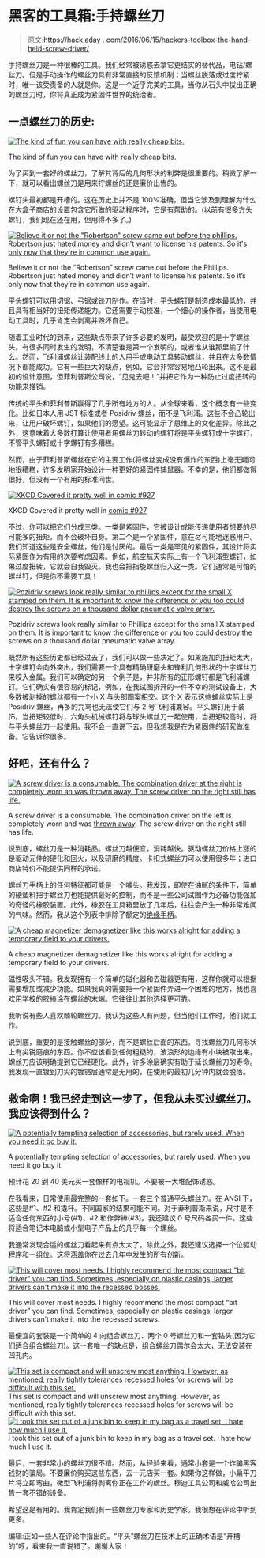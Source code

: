 # 黑客的工具箱:手持螺丝刀

> 原文:[https://hack aday . com/2016/06/15/hackers-toolbox-the-hand-held-screw-driver/](https://hackaday.com/2016/06/15/hackers-toolbox-the-handheld-screw-driver/)

手持螺丝刀是一种很棒的工具。我们经常被诱惑去拿它更结实的替代品，电钻/螺丝刀。但是手动操作的螺丝刀具有非常直接的反馈机制；当螺丝脱落或过度拧紧时，唯一该受责备的人就是你。这是一个近乎完美的工具，当你从石头中拔出正确的螺丝刀时，你将真正成为紧固件世界的统治者。

## 一点螺丝刀的历史:

[![The kind of fun you can have with really cheap bits.](../Images/aedbf491ac08c71e5a3f7a4301520259.png)](https://hackaday.com/wp-content/uploads/2016/05/broken.jpg)

The kind of fun you can have with really cheap bits.

为了买到一套好的螺丝刀，了解其背后的几何形状的利弊是很重要的。稍微了解一下，就可以看出螺丝刀是用来拧螺丝的还是廉价出售的。

螺钉头最初都是开槽的。这在历史上并不是 100%准确，但当它涉及到理解为什么在大盒子商店的设置包含它所做的驱动程序时，它是有帮助的。(以前有很多方头螺钉，我们现在还在用，但用得不多了。)

[![Believe it or not the "Robertson" screw came out before the phillips. Robertson just hated money and didn't want to license his patents. So it's only now that they're in common use again.](../Images/004c9c027373b503f1ba9fdc779daf7f.png)](https://hackaday.com/wp-content/uploads/2016/05/robertson_screwdriver_patent_illustration.jpg)

Believe it or not the “Robertson” screw came out before the Phillips. Robertson just hated money and didn’t want to license his patents. So it’s only now that they’re in common use again.

平头螺钉可以用切锯、弓锯或锉刀制作。在当时，平头螺钉是制造成本最低的，并且具有相当好的扭矩传递能力。它还需要手动校准，一个细心的操作者，当使用电动工具时，几乎肯定会剥离并毁坏自己。

随着工业时代的到来，这些缺点带来了许多必要的发明，最受欢迎的是十字螺丝头。有很多同时发生的发明，不清楚谁是第一个发明的，或者谁从谁那里偷了什么。然而，飞利浦螺丝让装配线上的人用手或电动工具转动螺丝，并且在大多数情况下都能成功。它有一些巨大的缺点，例如，它会非常容易地凸轮出来。这不是最初的设计意图，但菲利普斯公司说，“见鬼去吧！”并把它作为一种防止过度扭转的功能来推销。

传统的平头和菲利普斯赢得了几乎所有地方的人。从全球来看，这个概念有一些变化。比如日本人用 JST 标准或者 Posidriv 螺丝，而不是飞利浦。这些不会凸轮出来，让用户破坏螺钉，如果他们的愿望。这可能显示了思维上的文化差异。除此之外，这意味着大多数打算让使用者用螺丝刀转动的螺钉将是平头螺钉或十字螺钉，不管平头螺钉或十字螺钉有多糟糕。

然而，由于菲利普斯螺丝在它的主要工作(将螺丝变成没有爆炸的东西)上毫无疑问地很糟糕，许多发明家开始设计一种更好的紧固件捕鼠器。不幸的是，他们都做得很好，但没有一个有用的标准问世。

[![XKCD Covered it pretty well in comic #927](../Images/c90b1b7d5be2467a402d43d117975844.png)](https://hackaday.com/wp-content/uploads/2016/05/standards.png)

XKCD Covered it pretty well in [comic #927](http://xkcd.com/927/)

不过，你可以把它们分成三类。一类是紧固件，它被设计成能传递使用者想要的尽可能多的扭矩，而不会破坏自身。第二个是一个紧固件，意在尽可能地迷惑用户。我们知道这些是安全螺丝，他们是讨厌的。最后一类是罕见的紧固件，其设计将实际紧固作为有用的次要考虑因素。例如，航空航天实际上有一个飞利浦型螺钉，如果过度扭转，它就会自我毁灭。我也会把指旋螺丝归入这一类。它们通常是可怕的螺丝钉，但是你不需要工具！

[![Pozidriv screws look really similar to phillips except for the small X stamped on them. It is important to know the difference or you too could destroy the screws on a thousand dollar pneumatic valve array.](../Images/4ba62c7e7c5cc75013a2317ff6931fb5.png)](https://hackaday.com/wp-content/uploads/2016/05/pozidriv-head_screw.jpg)

Pozidriv screws look really similar to Phillips except for the small X stamped on them. It is important to know the difference or you too could destroy the screws on a thousand dollar pneumatic valve array.

既然所有这些历史都已经过去了，我们可以做一些决定了。如果施加的扭矩太大，十字螺钉会向外突出，我们需要一个具有精确研磨头和锋利几何形状的十字螺丝刀来咬入金属。我们可以确定的另一个例子是，并非所有的正形螺钉都是飞利浦螺钉。它们确实有很容易的标记，例如，在我试图拆开的一件不幸的测试设备上，大多数被剥掉的螺丝都有一个小 X 与头部图案相交。这个 X 表示这些螺丝实际上是 Posidriv 螺丝，再多的咒骂也无法使它们与 2 号飞利浦兼容。平头螺钉用于装饰。当扭矩较低时，六角头机械螺钉将与球头螺丝刀一起使用，当扭矩较高时，将与平头螺丝刀一起使用。我不会一直说下去，但我想我是在为紧固件的研究做准备。它告诉你很多。

## 好吧，还有什么？

[![A screw driver is a consumable. The combination driver at the right is completely worn an was thrown away. The screw driver on the right still has life.](../Images/dc176a906e0ce1c8f62e355927e50ba1.png)](https://hackaday.com/wp-content/uploads/2016/05/combinationbroke.jpg)

A screw driver is a consumable. The combination driver on the left is completely worn and was [thrown away](http://hackaday.com/2016/05/31/path-to-craftsmanship-the-art-of-throwing-it-away/). The screw driver on the right still has life.

说到底，螺丝刀是一种消耗品。螺丝刀越便宜，消耗越快。驱动螺丝刀价格上涨的是驱动元件的硬化和回火，以及研磨的精度。卡扣式螺丝刀可以使用很多年；进口商店特价不能提供同样的承诺。

螺丝刀手柄上的任何特征都可能是一个噱头。我发现，即使在油腻的条件下，简单的硬塑料把手螺丝刀也能提供最好的控制，而不是一些公司试图作为必备功能强加的奇怪的橡胶装置。此外，橡胶在工具箱里放了几年后，往往会产生一种非常难闻的气味。然而，我从这个列表中排除了额定的[绝缘手柄](http://hackaday.com/2016/05/11/looking-mains-voltage-in-the-eye-and-surviving-part-1/)。

[![A cheap magnetizer demagnetizer like this works alright for adding a temporary field to your drivers.](../Images/900ef472fb350280511048456b267452.png)](https://hackaday.com/wp-content/uploads/2016/05/2016-05-31-14-58-38.jpg)

A cheap magnetizer demagnetizer like this works alright for adding a temporary field to your drivers.

磁性吸头不错。我发现拥有一个简单的磁化器和去磁器更有用，这样你就可以根据需要增加或减少功能。如果我真的需要把一个紧固件弄进一个困难的地方，我也喜欢用学校的胶棒涂在螺丝的末端。它往往比其他选择更可靠。

我听说有些人喜欢棘轮螺丝刀。我认为这些人有问题，但当他们工作时，他们就工作。

说到底，重要的是接触螺丝的部分，而不是螺丝后面的东西。寻找螺丝刀几何形状上有尖锐磨痕的东西。你不应该看到任何粗糙的，波浪形的边缘有小块被取出来。螺丝刀应该明确提到它已经硬化。此外，许多涂层确实有助于延长螺丝刀的寿命。我发现一直镀到刀尖的镀铬层通常是无用的，在使用的最初几分钟内就会脱落。

## 救命啊！我已经走到这一步了，但我从未买过螺丝刀。我应该得到什么？

[![A potentially tempting selection of accessories, but rarely used. When you need it go buy it.](../Images/b92f36e7359b097edad8e812df2fc9ec.png)](https://hackaday.com/wp-content/uploads/2016/05/2016-05-31-14-58-57.jpg)

A potentially tempting selection of accessories, but rarely used. When you need it go buy it.

预计花 20 到 40 美元买一套像样的电视机。不要被一大堆配饰诱惑。

在我看来，日常使用最完整的一套如下。一套三个普通平头螺丝刀。在 ANSI 下，这些是#1、#2 和撬杆。不同国家的结果可能不同。对于菲利普斯来说，尺寸是不适合任何东西的小号(#1)、#2 和作弊棒(#3)。我还建议 0 号尺码各买一件。这些将适合笔记本电脑或小型电子产品上的几乎每一个螺丝。

我通常发现合适的螺丝刀看起来有点太大了。除此之外，我还建议选择一个位驱动程序和一组位。这将涵盖你在过去几年中发生的所有创新。

[![This will cover most needs. I highly recommend the most compact "bit driver" you can find. Sometimes, especially on plastic casings, larger drivers can't make it into the recessed bosses.](../Images/4241d810156d55d42009c2276ab1b928.png)](https://hackaday.com/wp-content/uploads/2016/05/bigset.jpg)

This will cover most needs. I highly recommend the most compact “bit driver” you can find. Sometimes, especially on plastic casings, larger drivers can’t make it into the recessed screws.

最便宜的套装是一个简单的 4 向组合螺丝刀、两个 0 号螺丝刀和一套钻头(因为它们适合组合螺丝刀)。这一套唯一的缺点是，组合螺丝刀偶尔会太大，无法安装在凹孔内。

 [![This set is compact and will unscrew most anything. However, as mentioned, really tightly tolerances recessed holes for screws will be difficult with this set.](../Images/6fd0020d53be97198240c9e57b644553.png "This set is compact and will unscrew most anything. However, as mentioned, really tightly tolerances recessed holes for screws will be difficult with this set.")](https://hackaday.com/2016/06/15/hackers-toolbox-the-handheld-screw-driver/compactset/) This set is compact and will unscrew most anything. However, as mentioned, really tightly tolerances recessed holes for screws will be difficult with this set. [![I took this set out of a junk bin to keep in my bag as a travel set. I hate how much I use it.](../Images/4840fb60c980e218df72d5b30e9387af.png "2016-05-31 14.45.29")](https://hackaday.com/2016/06/15/hackers-toolbox-the-handheld-screw-driver/2016-05-31-14-45-29/) I took this set out of a junk bin to keep in my bag as a travel set. I hate how much I use it.

最后，一套非常小的螺丝刀很不错。然而，从经验来看，通常小套是一个诈骗黑客钱财的骗局。不要廉价购买这些东西，去一元店买一套。如果你这样做，小扁平刀片将立即弯曲，微型飞利浦将剥离你正在工作的螺丝。穆迪工具公司和威哈公司出售一套不错的设备。

希望这是有用的。我肯定我们有一些螺丝刀专家和历史学家。我很想在评论中听到更多。

编辑:正如一些人在评论中指出的。“平头”螺丝刀在技术上的正确术语是“开槽的”哼，看来我一直说错了。谢谢大家！